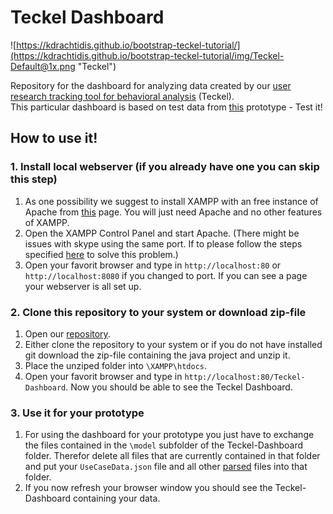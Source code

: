 # Teckel Dashboard

![https://kdrachtidis.github.io/bootstrap-teckel-tutorial/](https://kdrachtidis.github.io/bootstrap-teckel-tutorial/img/Teckel-Default@1x.png "Teckel")

Repository for the dashboard for analyzing data created by our [user research tracking tool for behavioral analysis](https://github.com/SAP/ux-tracking-tool) (Teckel).<br />
This particular dashboard is based on test data from [this](https://kdrachtidis.github.io/openui5-teckel-master-detail/) prototype - Test it!

## How to use it!
### 1. Install local webserver (if you already have one you can skip this step)
1. As one possibility we suggest to install XAMPP with an free instance of Apache from [this](https://www.apachefriends.org/de/download.html) page. You will just need Apache and no other features of XAMPP.
2. Open the XAMPP Control Panel and start Apache. (There might be issues with skype using the same port. If to please follow the steps specified [here](https://stackoverflow.com/questions/11294812/how-to-change-xampp-apache-server-port) to solve this problem.)
3. Open your favorit browser and type in `http://localhost:80` or `http://localhost:8080` if you changed to port. If you can see a page your webserver is all set up.

### 2. Clone this repository to your system or download zip-file
1. Open our [repository](https://github.com/kdrachtidis/openui5-teckel-nest/).
2. Either clone the repository to your system or if you do not have installed git download the zip-file containing the java project and unzip it.
3. Place the unziped folder into `\XAMPP\htdocs`.
4. Open your favorit browser and type in `http://localhost:80/Teckel-Dashboard`. Now you should be able to see the Teckel Dashboard.

### 3. Use it for your prototype
1. For using the dashboard for your prototype you just have to exchange the files contained in the `\model` subfolder of the Teckel-Dashboard folder. Therefor delete all files that are currently contained in that folder and put your `UseCaseData.json` file and all other [parsed](https://github.com/kdrachtidis/java-teckel-parser) files into that folder.
2. If you now refresh your browser window you should see the Teckel-Dashboard containing your data.

